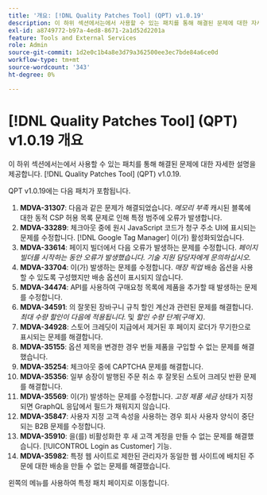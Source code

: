 ```yaml
---
title: '개요: [!DNL Quality Patches Tool] (QPT) v1.0.19'
description: 이 하위 섹션에서는에서 사용할 수 있는 패치를 통해 해결된 문제에 대한 자세한 설명을 제공합니다. [!DNL Quality Patches Tool] (QPT) v1.0.19.
exl-id: a8749772-b97a-4ed8-8671-2a1d52d2201a
feature: Tools and External Services
role: Admin
source-git-commit: 1d2e0c1b4a8e3d79a362500ee3ec7bde84a6ce0d
workflow-type: tm+mt
source-wordcount: '343'
ht-degree: 0%

---
```


# [!DNL Quality Patches Tool] (QPT) v1.0.19 개요

이 하위 섹션에서는에서 사용할 수 있는 패치를 통해 해결된 문제에 대한 자세한 설명을 제공합니다. [!DNL Quality Patches Tool] (QPT) v1.0.19.

QPT v1.0.19에는 다음 패치가 포함됩니다.

1. **MDVA-31307**: 다음과 같은 문제가 해결되었습니다. *메모리 부족* 캐시된 블록에 대한 동적 CSP 허용 목록 문제로 인해 특정 범주에 오류가 발생합니다.
1. **MDVA-33289**: 체크아웃 중에 원시 JavaScript 코드가 청구 주소 UI에 표시되는 문제를 수정합니다. [!DNL Google Tag Manager] 이(가) 활성화되었습니다.
1. **MDVA-33614**: 페이지 빌더에서 다음 오류가 발생하는 문제를 수정합니다. *페이지 빌더를 시작하는 동안 오류가 발생했습니다. 기술 지원 담당자에게 문의하십시오.*
1. **MDVA-33704**: 이(가) 발생하는 문제를 수정합니다. *매장 픽업* 배송 옵션을 사용할 수 있도록 구성했지만 배송 옵션이 표시되지 않습니다.
1. **MDVA-34474**: API를 사용하여 구매요청 목록에 제품을 추가할 때 발생하는 문제를 수정합니다.
1. **MDVA-34591**: 의 잘못된 장바구니 규칙 할인 계산과 관련된 문제를 해결합니다. *최대 수량 할인이 다음에 적용됩니다.* 및 *할인 수량 단계(구매 X)*.
1. **MDVA-34928**: 스토어 크레딧이 지급에서 제거된 후 페이지 로더가 무기한으로 표시되는 문제를 해결합니다.
1. **MDVA-35155**: 옵션 제목을 변경한 경우 번들 제품을 구입할 수 없는 문제를 해결했습니다.
1. **MDVA-35254**: 체크아웃 중에 CAPTCHA 문제를 해결합니다.
1. **MDVA-35356**: 일부 송장이 발행된 주문 취소 후 잘못된 스토어 크레딧 반환 문제를 해결합니다.
1. **MDVA-35569**: 이(가) 발생하는 문제를 수정합니다. *고정 제품 세금* 상태가 지정되면 GraphQL 응답에서 필드가 채워지지 않습니다.
1. **MDVA-35847**: 사용자 지정 고객 속성을 사용하는 경우 회사 사용자 양식이 중단되는 B2B 문제를 수정합니다.
1. **MDVA-35910**: 을(를) 비활성화한 후 새 고객 계정을 만들 수 없는 문제를 해결했습니다. [!UICONTROL Login as Customer] 기능.
1. **MDVA-35982**: 특정 웹 사이트로 제한된 관리자가 동일한 웹 사이트에 배치된 주문에 대한 배송을 만들 수 없는 문제를 해결했습니다.

왼쪽의 메뉴를 사용하여 특정 패치 페이지로 이동합니다.
